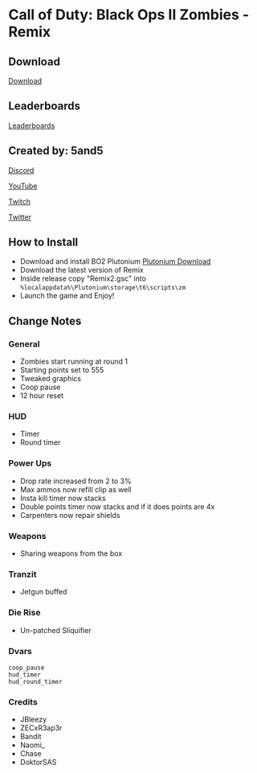 # Call of Duty: Black Ops II Zombies - Remix

## Download

[Download](https://github.com/5and5/BO2-Remix/releases/tag/latest)

## Leaderboards
[Leaderboards](https://docs.google.com/spreadsheets/d/14oRX3aQFWWz5VaLz3B_nt_YOe-9zHf3HTQNuCU9Xqcs/)

## Created by: 5and5

[Discord](https://discord.gg/Z44Vnjd)

[YouTube](https://www.youtube.com/user/Zomb0s4life)

[Twitch](https://twitch.tv/5and5)

[Twitter](https://twitter.com/5and55)

## How to Install
* Download and install BO2 Plutonium [Plutonium Download](https://plutonium.pw/)
* Download the latest version of Remix
* Inside release copy "Remix2.gsc" into ```%localappdata%\Plutonium\storage\t6\scripts\zm```
* Launch the game and Enjoy!

## Change Notes

### General
* Zombies start running at round 1
* Starting points set to 555
* Tweaked graphics
* Coop pause
* 12 hour reset

### HUD
* Timer
* Round timer

### Power Ups
* Drop rate increased from 2 to 3%
* Max ammos now refill clip as well
* Insta kill timer now stacks
* Double points timer now stacks and if it does points are 4x
* Carpenters now repair shields

### Weapons
* Sharing weapons from the box

### Tranzit
* Jetgun buffed

### Die Rise
* Un-patched Sliquifier

### Dvars
```
coop_pause
hud_timer
hud_round_timer
```

### Credits

* JBleezy
* ZECxR3ap3r
* Bandit
* Naomi_
* Chase
* DoktorSAS
